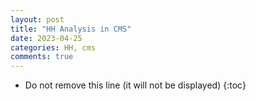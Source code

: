 ```yaml
---
layout: post
title: "HH Analysis in CMS"
date: 2023-04-25
categories: HH, cms
comments: true
---
```


* Do not remove this line (it will not be displayed)
{:toc}

